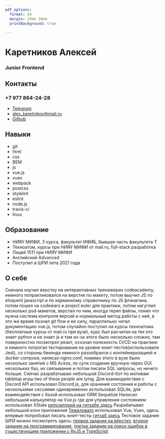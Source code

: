 ```yaml
---
pdf_options:
  format: A4
  margin: 20mm 20mm
  printBackground: true
    
---
```

# Каретников Алексей
### Junior Frontend
## Контакты
### +7 977 864-24-28
* [Telegram](https://t.me/Lightbringr)
* [alex_karetnikov@mail.ru](mailto:alex_karetnikov@mail.ru)
* [Github](http://github.com/gearoffortune)
## Навыки
* git
* html
* css
* BEM
* js
* vue.js
* vuex
* webpack
* postcss
* stylelint
* eslint
* node.js
* travis-ci
* linux

## Образование
* НИЯУ МИФИ, 3 курса, факультет ИФИБ, бывшая часть факультета Т
* Техноатом, курсы при НИЯУ МИФИ от mail.ru, full-stack разработка
* Лицей 1511 при НИЯУ МИФИ
* Английский Advanced
* Поступил в ШРИ лета 2021 года
## О себе
Сначала изучил верстку на интерактивных тренажерах codeacademy, немного попрактиковался на верстке по макету, потом выучил JS по eloquent javascript и по карманному справочнику по JS флэнагана, потом пошел на codewars и project euler для практики, потом нагуглил несколько psd-макетов, верстал по ним, иногда терял файлы, понял что нужна система контроля версий и нормальный метод работы с ней, в это же время познал git flow и ее силу, параллельно читал документацию vue.js, потом случайно поступил на курсы техноатома (бесплатные курсы от mail.ru при вузе), курс был расчитан на тех кто знает python и не знает js и там из-за этого было несколько сложно, там поверхностно посмотрел реакт, осознал полезность CI/CD на практике и немного потрогал тестирование на уровне юнит-тестов(использовали Jest), со стороны бекенда немного разообрался с контейнеризацией и docker compose, написал nginx.conf, помимо этого в вузе было несколько занятий с MS Acess, по сути создание вручную через GUI нескольких баз, их связывание и потом писали SQL запросы, но ничего больше. Сейчас разрабатываю небольшой Discord-бот по мотивам tabletop игры two of these people are lying. Для взаимодействия с Discord API использовал Discord.js, для хранения состояния и работы с несколькими сессиями одновременно использовал SQLite, для взаимодействия с базой использовал ORM Sequelize
Написал небольшой калькулятор на Vue.js где для управления состоянием использовал XState [репозиторий на гитхабе здесь](https://github.com/gearoffortune/vue-dumb-calc)
Разрабатывал небольшой клон приложения [Тяжеловато](https://fuckgrechka.ru/tzlvt/) использовал Vue, Vuex, здесь впервые попробовал писать юнит-тесты [гитхаб здесь](https://github.com/gearoffortune/tyazhelovato)
Тестовое задание ШРИ можно посмотреть здесь: [первое задание на вёрстку](https://github.com/gearoffortune/shri-task-1), [второе задание на программирование](https://github.com/gearoffortune/shri-2021-task-2), [третье задание на поиск ошибок в существующем приложении с RxJS и TypeScript](https://github.com/gearoffortune/shri-2021-task-3)
